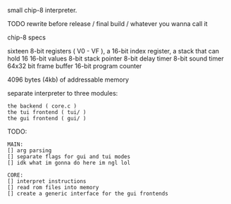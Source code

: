 small chip-8 interpreter.

TODO rewrite before release / final build / whatever you wanna call it

chip-8 specs

sixteen 8-bit registers ( V0 - VF ),
a 16-bit index register,
a stack that can hold 16 16-bit values
8-bit stack pointer
8-bit delay timer
8-bit sound timer
64x32 bit frame buffer
16-bit program counter

4096 bytes (4kb) of addressable memory

separate interpreter to three modules:
	
	the backend ( core.c )
	the tui frontend ( tui/ )
	the gui frontend ( gui/ )

TODO:

	MAIN:
	[] arg parsing
	[] separate flags for gui and tui modes
	[] idk what im gonna do here im ngl lol
	
	CORE:
	[] interpret instructions
	[] read rom files into memory
	[] create a generic interface for the gui frontends

